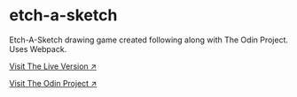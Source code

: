 # etch-a-sketch
Etch-A-Sketch drawing game created following along with The Odin Project. Uses Webpack.

[Visit The Live Version ↗️](https://majegoid.github.io/etch-a-sketch/)

[Visit The Odin Project ↗️](https://www.theodinproject.com/)
